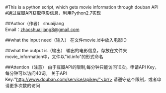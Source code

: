 #This is a python script, which gets movie information through douban API
#通过豆瓣API获取电影信息，利用Python2.7实现

##Author（作者）
shuaijiang<br/>
Email：zhaoshuaijiang8@gmail.com

##what the input need（输入）
在文件movie.id中放入电影ID

##what the output is（输出）
输出的电影信息，存放在文件夹movie_information中，文件以"id.info"的形式命名

##Attention（注意）
由于豆瓣API的限制,每分钟只能访问10次。申请API Key，每分钟可以访问40词。
关于API Key:"http://www.douban.com/service/apikey/"<br/>
请遵守这个限制，或者申请更多次数的访问

